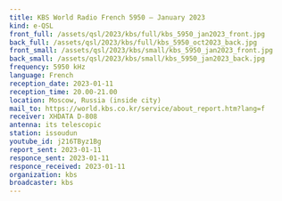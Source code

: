 ```yaml
---
title: KBS World Radio French 5950 — January 2023
kind: e-QSL
front_full: /assets/qsl/2023/kbs/full/kbs_5950_jan2023_front.jpg
back_full: /assets/qsl/2023/kbs/full/kbs_5950_oct2023_back.jpg
front_small: /assets/qsl/2023/kbs/small/kbs_5950_jan2023_front.jpg
back_small: /assets/qsl/2023/kbs/small/kbs_5950_jan2023_back.jpg
frequency: 5950 kHz
language: French
reception_date: 2023-01-11
reception_time: 20.00-21.00
location: Moscow, Russia (inside city)
mail_to: https://world.kbs.co.kr/service/about_report.htm?lang=f
receiver: XHDATA D-808
antenna: its telescopic
station: issoudun
youtube_id: j216TByz1Bg
report_sent: 2023-01-11
responce_sent: 2023-01-11
responce_received: 2023-01-11
organization: kbs
broadcaster: kbs
---
```

